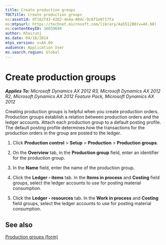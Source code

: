 ```yaml
---
title: Create production groups
TOCTitle: Create production groups
ms:assetid: df162f43-4262-4e4a-80dc-9c8f1e0717fa
ms:mtpsurl: https://technet.microsoft.com/library/Aa551280(v=AX.60)
ms:contentKeyID: 36059694
author: Khairunj
ms.date: 04/18/2014
mtps_version: v=AX.60
audience: Application User
ms.search.region: Global
---
```


# Create production groups 


_**Applies To:** Microsoft Dynamics AX 2012 R3, Microsoft Dynamics AX 2012 R2, Microsoft Dynamics AX 2012 Feature Pack, Microsoft Dynamics AX 2012_

Creating production groups is helpful when you create production orders. Production groups establish a relation between production orders and the ledger accounts. Attach each production group to a default posting profile. The default posting profile determines how the transactions for the production orders in the group are posted to the ledger.

1.  Click **Production control** \> **Setup** \> **Production** \> **Production groups**.

2.  On the **Overview** tab, in the **Production group** field, enter an identifier for the production group.

3.  In the **Name** field, enter the name of the production group.

4.  Click the **Ledger - items** tab. In the **Items in process** and **Costing** field groups, select the ledger accounts to use for posting material consumption.

5.  Click the **Ledger - resources** tab. In the **Work in process** and **Costing** field groups, select the ledger accounts to use for posting material consumption.

## See also

[Production groups (form)](https://technet.microsoft.com/library/aa548500\(v=ax.60\))

  


